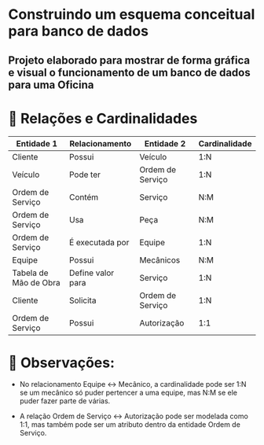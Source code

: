 # Construindo um esquema conceitual para banco de dados

## Projeto elaborado para mostrar de forma gráfica e visual o funcionamento de um banco de dados para uma Oficina

# 📌 Relações e Cardinalidades

|Entidade 1           |	Relacionamento   |Entidade 2      |	Cardinalidade|
|---------------------|------------------|----------------|--------------|
|Cliente	            | Possui	         |Veículo	        |1:N
|Veículo	            | Pode ter	       |Ordem de Serviço|1:N
|Ordem de Serviço     |	Contém	         |Serviço	        |N:M
|Ordem de Serviço     |	Usa	             |Peça	          |N:M
|Ordem de Serviço     |	É executada por  |Equipe	        |1:N
|Equipe	              | Possui	         |Mecânicos	      |N:M
|Tabela de Mão de Obra|	Define valor para|Serviço	        |1:N
|Cliente	            | Solicita	       |Ordem de Serviço|1:N
|Ordem de Serviço	    | Possui	         |Autorização	    |1:1

# 📝 Observações:

- No relacionamento Equipe ↔ Mecânico, a cardinalidade pode ser 1:N se um mecânico só puder pertencer a uma equipe, mas N:M se ele puder fazer parte de várias.

- A relação Ordem de Serviço ↔ Autorização pode ser modelada como 1:1, mas também pode ser um atributo dentro da entidade Ordem de Serviço.
